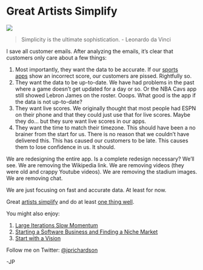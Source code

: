 <!--
id: 3031110881
link: http://techneur.com/post/3031110881/great-artists-simplify
slug: great-artists-simplify
date: Mon Jan 31 2011 09:00:10 GMT-0600 (CST)
publish: 2011-01-031
tags: business-lessons, sports-fan-apps
-->


Great Artists Simplify
======================

![](http://media.tumblr.com/tumblr_lfw6meya0N1qzbc4f.png)

> Simplicity is the ultimate sophistication. - Leonardo da Vinci

I save all customer emails. After analyzing the emails, it’s clear that
customers only care about a few things:

1.  Most importantly, they want the data to be accurate. If our [sports
    apps](http://reflect7.com/apps) show an incorrect score, our
    customers are pissed. Rightfully so.
2.  They want the data to be up-to-date. We have had problems in the
    past where a game doesn’t get updated for a day or so. Or the NBA
    Cavs app still showed Lebron James on the roster. Ooops. What good
    is the app if the data is not up-to-date?
3.  They want live scores. We originally thought that most people had
    ESPN on their phone and that they could just use that for live
    scores. Maybe they do… but they sure want live scores in our apps.
4.  They want the time to match their timezone. This should have been a
    no brainer from the start for us. There is no reason that we
    couldn’t have delivered this. This has caused our customers to be
    late. This causes them to lose confidence in us. It should.

We are redesigning the entire app. Is a complete redesign necessary?
We’ll see. We are removing the Wikipedia link. We are removing videos
(they were old and crappy Youtube videos). We are removing the stadium
images. We are removing chat.

We are just focusing on fast and accurate data. At least for now.

Great [artists
simplify](http://37signals.com/svn/posts/2335-the-art-of-taking-things-away) and
do at least [one thing
well](http://www.chrisbrogan.com/do-one-thing-very-well/).

You might also enjoy:

1.  [Large Iterations Slow
    Momentum](http://techneur.com/post/2924693147/large-iterations-slow-momentum)
2.  [Starting a Software Business and Finding a Niche
    Market](http://techneur.com/post/2747850007/starting-a-software-business-and-finding-a-niche-market)
3.  [Start with a
    Vision](http://techneur.com/post/2325415779/start-with-a-vision)

Follow me on Twitter: [@jprichardson](http://twitter.com/jprichardson)

-JP

